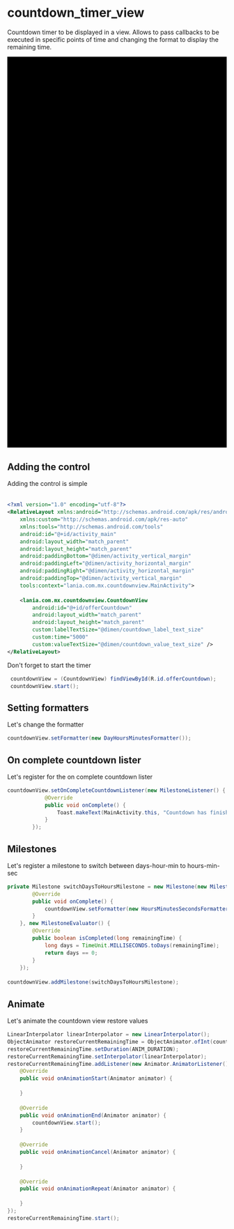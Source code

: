 # countdown_timer_view
Countdown timer to be displayed in a view. Allows to pass callbacks to be executed in specific points of time and changing the format to display the remaining time.

![Alt text](countdownView.gif?raw=true "Countdown view")

## Adding the control
Adding the control is simple
 ```xml

 <?xml version="1.0" encoding="utf-8"?>
 <RelativeLayout xmlns:android="http://schemas.android.com/apk/res/android"
     xmlns:custom="http://schemas.android.com/apk/res-auto"
     xmlns:tools="http://schemas.android.com/tools"
     android:id="@+id/activity_main"
     android:layout_width="match_parent"
     android:layout_height="match_parent"
     android:paddingBottom="@dimen/activity_vertical_margin"
     android:paddingLeft="@dimen/activity_horizontal_margin"
     android:paddingRight="@dimen/activity_horizontal_margin"
     android:paddingTop="@dimen/activity_vertical_margin"
     tools:context="lania.com.mx.countdownview.MainActivity">

     <lania.com.mx.countdownview.CountdownView
         android:id="@+id/offerCountdown"
         android:layout_width="match_parent"
         android:layout_height="match_parent"
         custom:labelTextSize="@dimen/countdown_label_text_size"
         custom:time="5000"
         custom:valueTextSize="@dimen/countdown_value_text_size" />
 </RelativeLayout>
```

Don't forget to start the timer
 ```java
  countdownView = (CountdownView) findViewById(R.id.offerCountdown);
  countdownView.start();
```

## Setting formatters
Let's change the formatter

 ```java
countdownView.setFormatter(new DayHoursMinutesFormatter());
```

## On complete countdown lister

Let's register for the on complete countdown lister

```java
countdownView.setOnCompleteCountdownListener(new MilestoneListener() {
            @Override
            public void onComplete() {
                Toast.makeText(MainActivity.this, "Countdown has finished", Toast.LENGTH_SHORT).show();
            }
        });
```


## Milestones

Let's register a milestone to switch between days-hour-min to hours-min-sec
```java
private Milestone switchDaysToHoursMilestone = new Milestone(new MilestoneListener() {
        @Override
        public void onComplete() {
            countdownView.setFormatter(new HoursMinutesSecondsFormatter());
        }
    }, new MilestoneEvaluator() {
        @Override
        public boolean isCompleted(long remainingTime) {
            long days = TimeUnit.MILLISECONDS.toDays(remainingTime);
            return days == 0;
        }
    });

countdownView.addMilestone(switchDaysToHoursMilestone);
```

## Animate
Let's animate the countdown view restore values

```java
LinearInterpolator linearInterpolator = new LinearInterpolator();
ObjectAnimator restoreCurrentRemainingTime = ObjectAnimator.ofInt(countdownView, REMAINING_TIME_PROPERTY, 180000 , 5000 );
restoreCurrentRemainingTime.setDuration(ANIM_DURATION);
restoreCurrentRemainingTime.setInterpolator(linearInterpolator);
restoreCurrentRemainingTime.addListener(new Animator.AnimatorListener() {
    @Override
    public void onAnimationStart(Animator animator) {

    }

    @Override
    public void onAnimationEnd(Animator animator) {
        countdownView.start();
    }

    @Override
    public void onAnimationCancel(Animator animator) {

    }

    @Override
    public void onAnimationRepeat(Animator animator) {

    }
});
restoreCurrentRemainingTime.start();
```

